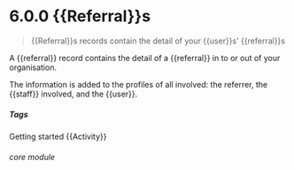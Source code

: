 # 6.0.0 <i class="fa fa-redo-alt"></i> {{Referral}}s

> {{Referral}}s records contain the detail of your {{user}}s' {{referral}}s



A {{referral}} record contains the detail of a {{referral}} in to or out of your organisation.  

The information is added to the profiles of all involved: the referrer, the {{staff}} involved, and the {{user}}.


##### Tags
Getting started
{{Activity}}

###### core module

